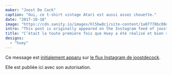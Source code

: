 ```yaml
---
maker: "Joost De Cock"
caption: "Oui, ce t-shirt vintage Atari est aussi assez chouette."
date: "2017-10-18"
image: "https://cdn.sanity.io/images/hl5bw8cj/site-content/1a07778bc08dd8edb0866e87b6f1e74d3827e81e-2129x2129.jpg"
intro: "This post is originally appeared on the Instagram feed of joostdecock ."
title: "C’était la toute première fois que Huey a été réalisé et bien sûr il est violet"
designs:
  - "huey"
---
```



Ce message est [initialement apparu](https://www.instagram.com/p/BaRWb34jYCL/) sur [le flux Instagram de joostdecock](https://www.instagram.com/joostdecock/).

Elle est publiée ici avec son autorisation.

